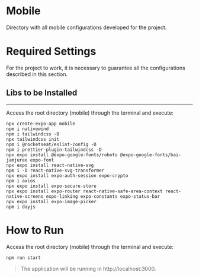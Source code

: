 # **Mobile**

Directory with all mobile configurations developed for the project.

# **Required Settings**

For the project to work, it is necessary to guarantee all the configurations described in this section.

## Libs to be Installed
---
Access the root directory (mobile) through the terminal and execute:
```
npx create-expo-app mobile
npm i nativewind
npm i tailwindcss -D
npx tailwindcss init
npm i @rocketseat/eslint-config -D
npm i prettier-plugin-tailwindcss -D
npx expo install @expo-google-fonts/roboto @expo-google-fonts/bai-jamjuree expo-font
npx expo install react-native-svg
npm i -D react-native-svg-transformer
npx expo install expo-auth-session expo-crypto
npm i axios
npx expo install expo-secure-store
npx expo install expo-router react-native-safe-area-context react-native-screens expo-linking expo-constants expo-status-bar
npx expo install expo-image-picker
npm i dayjs
```

# **How to Run**
Access the root directory (mobile) through the terminal and execute:
```
npm run start
```
> The application will be running in http://localhost:3000.


